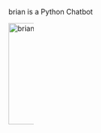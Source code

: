 brian is a Python Chatbot

<img src="https://pixeldrain.com/api/file/aFxnEYGk" alt="brian2.png"  width="200" height="200" style="max-width: 10%; max-height: 10%;">
